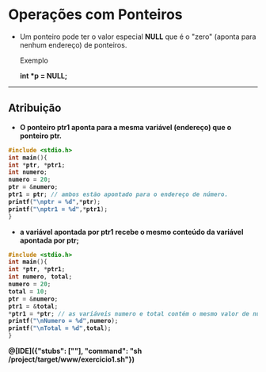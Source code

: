 # Operações com Ponteiros

+ Um ponteiro pode ter o valor especial <b>NULL</b> que é o "zero" (aponta para nenhum endereço) de ponteiros.
    <p>Exemplo</p>
        <b>int *p = NULL;</p>

---
Atribuição
---
+ O ponteiro <b>ptr1</b> aponta para a mesma variável (endereço) que o ponteiro <b>ptr</b>.
```C runnable
#include <stdio.h>
int main(){
int *ptr, *ptr1;
int numero;
numero = 20;
ptr = &numero;
ptr1 = ptr; // ambos estão apontado para o endereço de número.
printf("\nptr = %d",*ptr);
printf("\nptr1 = %d",*ptr1);
}
```
+ a variável apontada por <b>ptr1</b> recebe o mesmo conteúdo da variável apontada por <b>ptr</b>;
```C runnable
#include <stdio.h>
int main(){
int *ptr, *ptr1;
int numero, total;
numero = 20;
total = 10;
ptr = &numero;
ptr1 = &total;
*ptr1 = *ptr; // as variáveis numero e total contém o mesmo valor de número.
printf("\nNumero = %d",numero);
printf("\nTotal = %d",total);
}
```



@[IDE]({"stubs": [""], "command": "sh /project/target/www/exercicio1.sh"})
